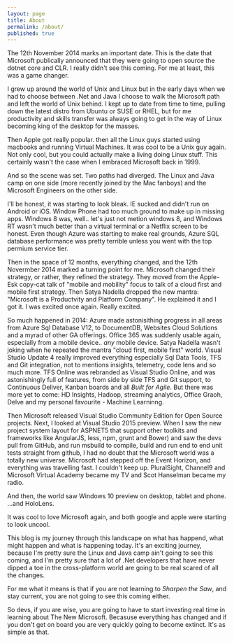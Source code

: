 ```yaml
---
layout: page
title: About
permalink: /about/
published: true
---
```


The 12th November 2014 marks an important date. This is the date that Microsoft publically announced that they were going to open source the dotnet core and CLR.  I really didn't see this coming. For me at least, this was a game changer.

I grew up around the world of Unix and Linux but in the early days when we had to choose between .Net and Java I choose to walk the Microsoft path and left the world of Unix behind.  I kept up to date from time to time, pulling down the latest distro from Ubuntu or SUSE or RHEL, but for me productivity and skills transfer was always going to get in the way of Linux becoming king of the desktop for the masses.

Then Apple got really popular. then all the Linux guys started using macbooks and running Virtual Machines. It was cool to be a Unix guy again. Not only cool, but you could actually make a living doing Linux stuff. This certainly wasn't the case when I embraced Microsoft back in 1999.

And so the scene was set. Two paths had diverged. The Linux and Java camp on one side (more recently joined by the Mac fanboys) and the Microsoft Engineers on the other side.

I'll be honest, it was starting to look bleak. IE sucked and didn't run on Android or iOS. Window Phone had too much ground to make up in missing apps. Windows 8 was, well.. let's just not metion windows 8, and Windows RT wasn't much better than a virtual terminal or a Netflix screen to be honest. Even though Azure was starting to make real grounds, Azure SQL database performance was pretty terrible unless you went with the top permium service tier. 

Then in the space of 12 months, everything changed, and the 12th Novermber 2014 marked a turning point for me. Microsoft changed their strategy, or rather, they refined the strategy. They moved from the Apple-Esk copy-cat talk of "mobile and mobility" focus to talk of a cloud first and mobile first strategy.  Then Satya Nadella dropped the new mantra: "Microsoft is a Productvity and Platform Company". He explained it and I got it.  I was excited once again. Really excited.

So much happened in 2014: Azure made astonisithing progress in all areas from Azure Sql Database V12, to DocumentDB, Websites Cloud Solutions and a myrad of other GA offerings. Office 365 was suddenly usable again, especially from a mobile device.. *any* mobile device. Satya Nadella wasn't joking when he repeated the mantra "cloud first, mobile first" world. Visual Studio Update 4 really improved everything especially Sql Data Tools, TFS and Git integration, not to mentions insights, telemetry, code lens and so much more. TFS Online was rebranded as Visual Studio Online, and was astonishingly full of features, from  side by side TFS and Git support, to Continuous Deliver, Kanban boards and all _Built for Agile_. But there was more yet to come: HD Insights, Hadoop, streaming analytics, Office Graoh, Delve and my personal favourite - Machine Learninng. 

Then Microsoft released Visual Studio Community Edition for Open Source projects.  Next, I looked at Visual Studio 2015 preview. When I saw the new project system layout for ASPNET5 that support other toolkits and frameworks like AngularJS, less, npm, grunt and Bower)  and saw the devs pull from GitHub, and run msbuild to compile, build and run end to end unit tests straight from github, I had no doubt that the Microsoft world was a totally new universe. Microsoft had stepped off the Event Horizon, and everything was travelling fast. I couldn't keep up. PluralSight, Channel9 and Microsoft Virtual Academy became my TV and Scot Hanselman became my radio. 

And then, the world saw Windows 10 preview on desktop, tablet and phone. ...and HoloLens.

It was cool to love Microsoft again, and both google and apple were starting to look uncool.

This blog is my journey through this landscape on what has happend, what might happen and what is happening today. It's an exciting journey, because I'm pretty sure the Linux and Java camp ain't going to see this coming, and I'm pretty sure that a lot of .Net developers that have never dipped a toe in the cross-platform world  are going to be real scared of all the changes. 

For me what it means is that if you are not learning to *Sharpen the Saw*, and stay current, you are not going to see this coming either. 

So devs, if you are wise, you are going to have to start investing real time in learning about The New Microsoft. Becasuse everything has changed and if you don't get on board you are very quickly going to become extinct. It's as simple as that.
